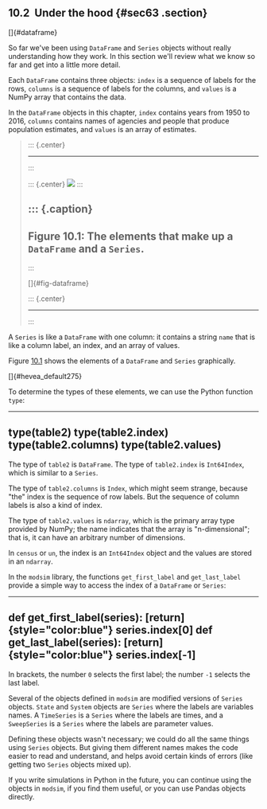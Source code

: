 ﻿10.2  Under the hood {#sec63 .section}
--------------------

[]{#dataframe}

So far we've been using `DataFrame` and `Series` objects without really
understanding how they work. In this section we'll review what we know
so far and get into a little more detail.

Each `DataFrame` contains three objects: `index` is a sequence of labels
for the rows, `columns` is a sequence of labels for the columns, and
`values` is a NumPy array that contains the data.

In the `DataFrame` objects in this chapter, `index` contains years from
1950 to 2016, `columns` contains names of agencies and people that
produce population estimates, and `values` is an array of estimates.

> ::: {.center}
>
> ------------------------------------------------------------------------
> :::
>
> ::: {.center}
> ![](ModSimPy010.png)
> :::
>
> ::: {.caption}
>   ----------------------------------------------------------------------
>   Figure 10.1: The elements that make up a `DataFrame` and a `Series`.
>   ----------------------------------------------------------------------
> :::
>
> []{#fig-dataframe}
>
> ::: {.center}
>
> ------------------------------------------------------------------------
> :::

A `Series` is like a `DataFrame` with one column: it contains a string
`name` that is like a column label, an index, and an array of values.

Figure [10.1](#fig-dataframe) shows the elements of a `DataFrame` and
`Series` graphically.

[]{#hevea_default275}

To determine the types of these elements, we can use the Python function
`type`:

  --------------------------------------------------------------------------
  type(table2) type(table2.index) type(table2.columns) type(table2.values)
  --------------------------------------------------------------------------

The type of `table2` is `DataFrame`. The type of `table2.index` is
`Int64Index`, which is similar to a `Series`.

The type of `table2.columns` is `Index`, which might seem strange,
because "the\" index is the sequence of row labels. But the sequence of
column labels is also a kind of index.

The type of `table2.values` is `ndarray`, which is the primary array
type provided by NumPy; the name indicates that the array is
"n-dimensional\"; that is, it can have an arbitrary number of
dimensions.

In `census` or `un`, the index is an `Int64Index` object and the values
are stored in an `ndarray`.

In the `modsim` library, the functions `get_first_label` and
`get_last_label` provide a simple way to access the index of a
`DataFrame` or `Series`:

  -------------------------------------------------------------------------------------------------------------------------------------------------------------
  def get\_first\_label(series): [return]{style="color:blue"} series.index\[0\] def get\_last\_label(series): [return]{style="color:blue"} series.index\[-1\]
  -------------------------------------------------------------------------------------------------------------------------------------------------------------

In brackets, the number `0` selects the first label; the number `-1`
selects the last label.

Several of the objects defined in `modsim` are modified versions of
`Series` objects. `State` and `System` objects are `Series` where the
labels are variables names. A `TimeSeries` is a `Series` where the
labels are times, and a `SweepSeries` is a `Series` where the labels are
parameter values.

Defining these objects wasn't necessary; we could do all the same things
using `Series` objects. But giving them different names makes the code
easier to read and understand, and helps avoid certain kinds of errors
(like getting two `Series` objects mixed up).

If you write simulations in Python in the future, you can continue using
the objects in `modsim`, if you find them useful, or you can use Pandas
objects directly.

